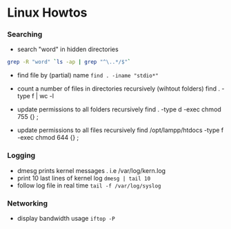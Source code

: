 Linux Howtos
================

### Searching
* search "word" in hidden directories   

```sh
grep -R "word" `ls -ap | grep "^\..*/$"` 
```

* find file by (partial) name           `find . -iname "stdio*" `

* count a number of files in directories recursively (wihtout folders)
find . -type f | wc -l

* update permissions to all folders recursively
find . -type d -exec chmod 755 {} \;

* update permissions to all files recursively
find /opt/lampp/htdocs -type f -exec chmod 644 {} \;

### Logging 

* dmesg                                 prints kernel messages . i.e /var/log/kern.log            
* print 10 last lines of kernel log     `dmesg | tail 10`
* follow log file in real time          `tail -f /var/log/syslog`


### Networking

* display bandwidth usage               `iftop -P`
